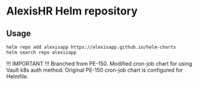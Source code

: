 # AlexisHR Helm repository

## Usage

```
helm repo add alexisapp https://alexisapp.github.io/helm-charts
helm search repo alexisapp
```

!!! IMPORTANT !!!
Branched from PE-150. Modified cron-job chart for using Vault k8s auth method. Original PE-150 cron-job chart is configured for Helmfile.
